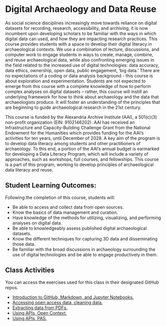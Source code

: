 # Digital Archaeology and Data Reuse

As social science disciplines increasingly move towards reliance on digital datasets for recording, research, accessibility, and archiving, it is now incumbent upon developing scholars to be familiar with the ways in which digital data can used, and how they are impacting research practices. This course provides students with a space to develop their digital literacy in archaeological contexts. We use a combination of lecture, discussions, and computer work to engage students in ways to create, manage, combine, and reuse archaeological data, while also confronting emerging issues in the field related to the increased use of digital technologies: data accuracy, data ethics, ownership, open data, public engagement, ‘big data.’ There are no expectations of a coding or data analysis background - this course is about exploration and experimentation. Students are not expected to emerge from this course with a complete knowledge of how to perform complex analyses on digital datasets – rather, this course will instill an underlying framework for how to think about archaeology and the data that archaeologists produce. It will foster an understanding of the principles that are beginning to guide archaeological research in the 21st century.

This course is funded by the Alexandria Archive Institute (AAI), a 501(c)(3) non-profit organization (EIN: 9102146202). AAI has received an Infrastructure and Capacity-Building Challenge Grant from the National Endowment for the Humanities which provides funding for the AAI’s activities for ten years, until December of 2028. A key aim of the program is to develop data literacy among students and other practitioners of archaeology. To this end, a portion of the AAI’s annual budget is earmarked for developing a Data Literacy Program, which will include a variety of approaches, such as workshops, full courses, and fellowships. This course is a part of this program, working to develop principles of archaeological data literacy and reuse.

## Student Learning Outcomes:
Following the completion of this course, students will:
- Be able to access and collect data from open sources.
- Know the basics of data management and curation.
- Have knowledge of the methods for utilizing, visualizing, and performing analyses on digital data.
- Be able to knowledgeably assess published digital archaeological datasets.
- Know the different techniques for capturing 3D data and disseminating those data.
- Be familiar with the broad discussions in archaeology surrounding the use of digital technologies and be able to engage productively in them.

## Class Activities
You can access the exercises used for this class in their designated GitHub repos. 
- [Introduction to GitHub, Markdown, and Jupyter Notebooks.](https://github.com/kgarstki/ANTH-641_Week-2-Exercises) 
- [Accessing open access data, cleaning data.](https://github.com/kgarstki/ANTH-641_Week-4-Exercises)
- [Extracting data from PDFs.](https://github.com/kgarstki/ANTH-641_Week-6_Exercise-1)
- [Using APIs, Open Context.](https://github.com/kgarstki/open-context-jupyter)
- [Using APIs, PAS.](https://github.com/kgarstki/notebooks-archdata)


